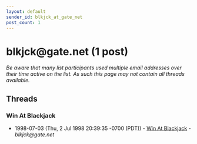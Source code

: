 ```yaml
---
layout: default
sender_id: blkjck_at_gate_net
post_count: 1
---
```


# blkjck<span>@</span>gate.net (1 post)

_Be aware that many list participants used multiple email addresses over their time active on the list. As such this page may not contain all threads available._

## Threads

### Win At Blackjack
+ 1998-07-03 (Thu, 2 Jul 1998 20:39:35 -0700 (PDT)) - [Win At Blackjack](/archive/1998/07/c861a7d14c221fc59ad93862556de5ca0b4b2c3b0ef17f30938060d0243124cd) - _blkjck@gate.net_

